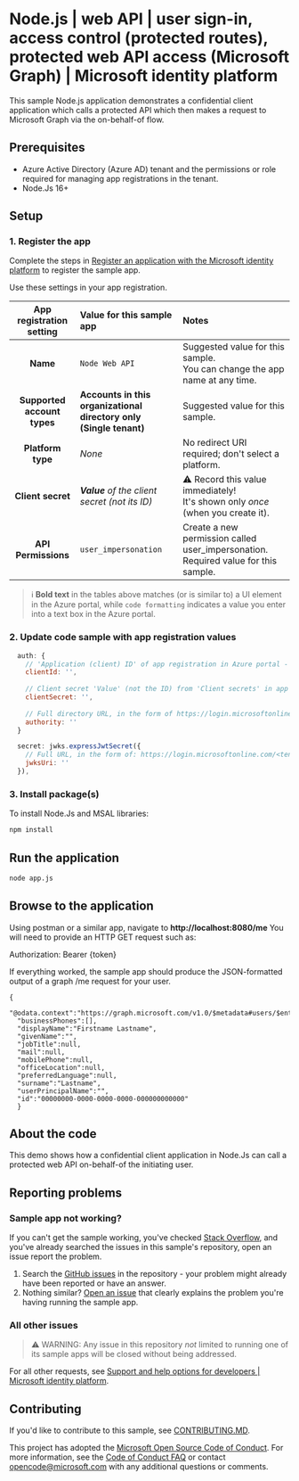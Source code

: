 <!-- Keeping yaml frontmatter commented out for now
---
# Metadata required by https://docs.microsoft.com/samples/browse/
# Metadata properties: https://review.docs.microsoft.com/help/contribute/samples/process/onboarding?branch=main#add-metadata-to-readme
languages:
- Node.js
page_type: sample
name: "Node.Js application that makes a request to the Graph API from a protected API on behalf of a user"
description: "This sample Node.Js application shows a confidential client application which calls a protected API which make a request to Microsoft Graph using the on-behalf-of flow."
products:
- azure
- azure-active-directory
- ms-graph
urlFragment: ms-identity-docs-code-api-nodejs
---
-->

# Node.js | web API | user sign-in, access control (protected routes), protected web API access (Microsoft Graph) | Microsoft identity platform

<!-- Build badges here
![Build passing.](https://img.shields.io/badge/build-passing-brightgreen.svg) ![Code coverage.](https://img.shields.io/badge/coverage-100%25-brightgreen.svg) ![License.](https://img.shields.io/badge/license-MIT-green.svg)
-->

This sample Node.js application demonstrates a confidential client application which calls a protected API which then makes a request to Microsoft Graph via the on-behalf-of flow.

## Prerequisites

- Azure Active Directory (Azure AD) tenant and the permissions or role required for managing app registrations in the tenant.
- Node.Js 16+

## Setup

### 1. Register the app

Complete the steps in [Register an application with the Microsoft identity platform](https://docs.microsoft.com/azure/active-directory/develop/quickstart-register-app) to register the sample app.

Use these settings in your app registration.

| App registration <br/> setting    | Value for this sample app                                                    | Notes                                                                                              |
|:---------------------------------:|:-----------------------------------------------------------------------------|:---------------------------------------------------------------------------------------------------|
| **Name**                          | `Node Web API`                                                               | Suggested value for this sample. <br/> You can change the app name at any time.                    |
| **Supported account types**       | **Accounts in this organizational directory only (Single tenant)**           | Suggested value for this sample.                                                                   |
| **Platform type**                 | _None_                                                                      | No redirect URI required; don't select a platform.                                                                    |
| **Client secret**                 | _**Value** of the client secret (not its ID)_                                | :warning: Record this value immediately! <br/> It's shown only _once_ (when you create it).        |
| **API Permissions**               | `user_impersonation`                                                         | Create a new permission called user_impersonation.  Required value for this sample.      |


> :information_source: **Bold text** in the tables above matches (or is similar to) a UI element in the Azure portal, while `code formatting` indicates a value you enter into a text box in the Azure portal.



### 2. Update code sample with app registration values

```javascript
  auth: {
    // 'Application (client) ID' of app registration in Azure portal - this value is a GUID
    clientId: '',
    
    // Client secret 'Value' (not the ID) from 'Client secrets' in app registration in Azure portal
    clientSecret: '',
    
    // Full directory URL, in the form of https://login.microsoftonline.com/<tenant>
    authority: ''
  }
```

```javascript
  secret: jwks.expressJwtSecret({
    // Full URL, in the form of: https://login.microsoftonline.com/<tenant>/discovery/v2.0/keys
    jwksUri: ''
  }),
```


### 3. Install package(s)

To install Node.Js and MSAL libraries:

```bash
npm install
```

## Run the application

```bash
node app.js
```

## Browse to the application

Using postman or a similar app, navigate to **http://localhost:8080/me**
You will need to provide an HTTP GET request such as:

Authorization: Bearer {token}


If everything worked, the sample app should produce the JSON-formatted output of a graph /me request for your user.

```console
{
  "@odata.context":"https://graph.microsoft.com/v1.0/$metadata#users/$entity",
  "businessPhones":[],
  "displayName":"Firstname Lastname",
  "givenName":"",
  "jobTitle":null,
  "mail":null,
  "mobilePhone":null,
  "officeLocation":null,
  "preferredLanguage":null,
  "surname":"Lastname",
  "userPrincipalName":"",
  "id":"00000000-0000-0000-0000-000000000000"
  }
```



## About the code

This demo shows how a confidential client application in Node.Js can call a protected web API on-behalf-of the initiating user.


## Reporting problems

### Sample app not working?

If you can't get the sample working, you've checked [Stack Overflow](http://stackoverflow.com/questions/tagged/msal), and you've already searched the issues in this sample's repository, open an issue report the problem.

1. Search the [GitHub issues](../../issues) in the repository - your problem might already have been reported or have an answer.
1. Nothing similar? [Open an issue](../../issues/new) that clearly explains the problem you're having running the sample app.

### All other issues

> :warning: WARNING: Any issue in this repository _not_ limited to running one of its sample apps will be closed without being addressed.

For all other requests, see [Support and help options for developers | Microsoft identity platform](https://docs.microsoft.com/azure/active-directory/develop/developer-support-help-options).

## Contributing

If you'd like to contribute to this sample, see [CONTRIBUTING.MD](/CONTRIBUTING.md).

This project has adopted the [Microsoft Open Source Code of Conduct](https://opensource.microsoft.com/codeofconduct/). For more information, see the [Code of Conduct FAQ](https://opensource.microsoft.com/codeofconduct/faq/) or contact [opencode@microsoft.com](mailto:opencode@microsoft.com) with any additional questions or comments.
